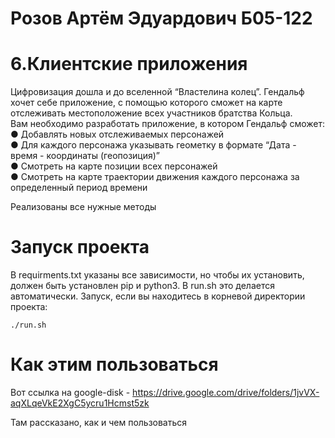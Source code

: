 # Розов Артём Эдуардович Б05-122
# 6.Клиентские приложения

Цифровизация дошла и до вселенной “Властелина колец”. Гендальф хочет себе
приложение, с помощью которого сможет на карте отслеживать местоположение
всех участников братства Кольца.\
Вам необходимо разработать приложение, в котором Гендальф сможет:\
● Добавлять новых отслеживаемых персонажей\
● Для каждого персонажа указывать геометку в формате “Дата - время -
координаты (геопозиция)”\
● Смотреть на карте позиции всех персонажей\
● Смотреть на карте траектории движения каждого персонажа за определенный
период времени

Реализованы все нужные методы

# Запуск проекта
В requirments.txt указаны все зависимости, но чтобы их установить, должен быть установлен pip и python3. В run.sh это делается автоматически.
Запуск, если вы находитесь в корневой директории проекта:
 ````
./run.sh
 ````
# Как этим пользоваться
Вот ссылка на google-disk - https://drive.google.com/drive/folders/1jvVX-aqXLqeVkE2XgC5ycru1Hcmst5zk

Там рассказано, как и чем пользоваться

